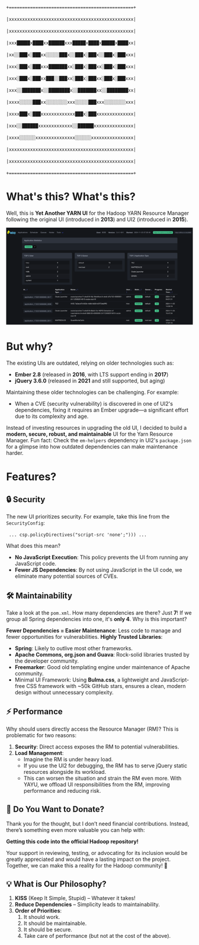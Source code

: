 
```
                               +===============================================+
                               |xxxxxxxxxxxxxxxxxxxxxxxxxxxxxxxxxxxxxxxxxxxxxxx|
                               |xxxxxxxxxxxxxxxxxxxxxxxxxxxxxxxxxxxxxxxxxxxxxxx|
                               |xxx█████x████xx██████xxx█████x████x█████x████xx|
                               |xx░░███x░███xx░░░░░███x░░███x░███x░░███x░███xxx|
                               |xxx░███x░███xxx███████xx░███x░███xx░███x░███xxx|
                               |xxx░███x░███xx███░░███xx░███x░███xx░███x░███xxx|
                               |xxx░░███████x░░████████x░░███████xx░░████████xx|
                               |xxxx░░░░░███xx░░░░░░░░xxx░░░░░███xxx░░░░░░░░xxx|
                               |xxxx███x░███xxxxxxxxxxxxx███x░███xxxxxxxxxxxxxx|
                               |xxx░░██████xxxxxxxxxxxxx░░██████xxxxxxxxxxxxxxx|
                               |xxxx░░░░░░xxxxxxxxxxxxxxx░░░░░░xxxxxxxxxxxxxxxx|
                               |xxxxxxxxxxxxxxxxxxxxxxxxxxxxxxxxxxxxxxxxxxxxxxx|
                               |xxxxxxxxxxxxxxxxxxxxxxxxxxxxxxxxxxxxxxxxxxxxxxx|
                               +===============================================+
```

# What's this? What's this?

Well, this is **Yet Another YARN UI** for the Hadoop YARN Resource Manager following the original UI (introduced in **2013**) and UI2 (introduced in **2015**).

![index.html](./doc/screen-1.png)


# But why?

The existing UIs are outdated, relying on older technologies such as:
- **Ember 2.8** (released in **2016**, with LTS support ending in **2017**)
- **jQuery 3.6.0** (released in **2021** and still supported, but aging)

Maintaining these older technologies can be challenging. For example:
- When a CVE (security vulnerability) is discovered in one of UI2's dependencies, fixing it requires an Ember upgrade—a significant effort due to its complexity and age.

Instead of investing resources in upgrading the old UI, I decided to build a **modern, secure, robust, and maintainable** UI for the Yarn Resource Manager.
Fun fact: Check the `em-helpers` dependency in UI2's `package.json` for a glimpse into how outdated dependencies can make maintenance harder.

# Features?

## 🔒 Security

The new UI prioritizes security. For example, take this line from the `SecurityConfig`:

` ... csp.policyDirectives("script-src 'none';"))) ...`

What does this mean?
- **No JavaScript Execution**: This policy prevents the UI from running any JavaScript code.
- **Fewer JS Dependencies**: By not using JavaScript in the UI code, we eliminate many potential sources of CVEs.

## 🛠️ Maintainability

Take a look at the `pom.xml`. How many dependencies are there? Just **7**! If we group all Spring dependencies into one, it's **only 4**.
Why is this important?

**Fewer Dependencies = Easier Maintenance**: Less code to manage and fewer opportunities for vulnerabilities.
**Highly Trusted Libraries**:
- **Spring**: Likely to outlive most other frameworks.
- **Apache Commons, org.json and Guava**: Rock-solid libraries trusted by the developer community.
- **Freemarker**: Good old templating engine under maintenance of Apache community.
- Minimal UI Framework: Using **Bulma.css**, a lightweight and JavaScript-free CSS framework with ~50k GitHub stars, ensures a clean, modern design without unnecessary complexity.

## ⚡ Performance
Why should users directly access the Resource Manager (RM)? This is problematic for two reasons:

1. **Security**: Direct access exposes the RM to potential vulnerabilities.
2. **Load Management**:
   - Imagine the RM is under heavy load.
   - If you use the UI2 for debugging, the RM has to serve jQuery static resources alongside its workload.
   - This can worsen the situation and strain the RM even more.
With YAYU, we offload UI responsibilities from the RM, improving performance and reducing risk.

## 💸 Do You Want to Donate?

Thank you for the thought, but I don’t need financial contributions. Instead, there’s something even more valuable you can help with:

**Getting this code into the official Hadoop repository!**

Your support in reviewing, testing, or advocating for its inclusion would be greatly appreciated and would have a lasting impact on the project.
Together, we can make this a reality for the Hadoop community! 🙌

## 💡 What is Our Philosophy?
1. **KISS** (Keep It Simple, Stupid) – Whatever it takes!
2. **Reduce Dependencies** – Simplicity leads to maintainability.
3. **Order of Priorities**:
   1. It should work.
   2. It should be maintainable.
   3. It should be secure.
   4. Take care of performance (but not at the cost of the above).
